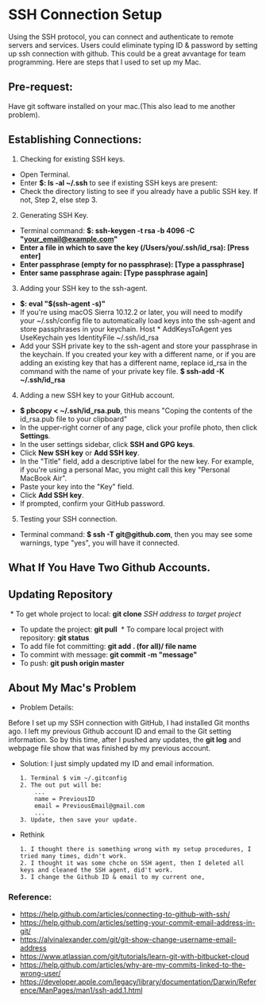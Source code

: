 # SSH Connection Setup
Using the SSH protocol, you can connect and authenticate to remote servers and services. Users could eliminate typing ID & password by setting up ssh connection with github. This could be a great avvantage for team programming. Here are steps that I used to set up my Mac.

## Pre-request:
Have git software installed on your mac.(This also lead to me another problem).

## Establishing Connections:

1. Checking for existing SSH keys.
  * Open Terminal.
  * Enter __$: ls -al ~/.ssh__ to see if existing SSH keys are present:
  * Check the directory listing to see if you already have a public SSH key. If not, Step 2, else step 3.

2. Generating SSH Key.
  * Terminal command: __$: ssh-keygen -t rsa -b 4096 -C "your_email@example.com"__
  * __Enter a file in which to save the key (/Users/you/.ssh/id_rsa): [Press enter]__
  * __Enter passphrase (empty for no passphrase): [Type a passphrase]__
  * __Enter same passphrase again: [Type passphrase again]__
  
3. Adding your SSH key to the ssh-agent.
  * __$: eval "$(ssh-agent -s)"__
  * If you're using macOS Sierra 10.12.2 or later, you will need to modify your ~/.ssh/config file to automatically load keys into the ssh-agent and store passphrases in your keychain.
        Host *
         AddKeysToAgent yes
         UseKeychain yes
         IdentityFile ~/.ssh/id_rsa
  * Add your SSH private key to the ssh-agent and store your passphrase in the keychain. If you created your key with a different name, or if you are adding an existing key that has a different name, replace id_rsa in the command with the name of your private key file.
    __$ ssh-add -K ~/.ssh/id_rsa__
4. Adding a new SSH key to your GitHub account.
  * __$ pbcopy < ~/.ssh/id_rsa.pub__, this means "Coping the contents of the id_rsa.pub file to your clipboard"
  * In the upper-right corner of any page, click your profile photo, then click __Settings__.
  * In the user settings sidebar, click __SSH and GPG keys__.
  * Click __New SSH key__ or __Add SSH key__.
  * In the "Title" field, add a descriptive label for the new key. For example, if you're using a personal Mac, you might call this key "Personal MacBook Air".
  * Paste your key into the "Key" field.
  * Click __Add SSH key__.
  * If prompted, confirm your GitHub password.
5. Testing your SSH connection.
  * Terminal command: __$ ssh -T git@github.com__, then you may see some warnings, type "yes", you will have it connected.
  
## What If You Have Two Github Accounts.

## Updating Repository

  * To get whole project to local: __git clone__ _SSH address to target project_
  * To update the project: __git pull__
  * To compare local project with repository: __git status__
  * To add file fot committing: __git add . (for all)/ file name__
  * To commint with message: __git commit -m "message"__
  * To push: __git push origin master__
  
## About My Mac's Problem
  * Problem Details: 
  
  Before I set up my SSH connection with GitHub, I had installed Git months ago. I left my previous Github account ID and email to the Git setting information. So by this time, after I pushed any updates, the __git log__ and webpage file show that was finished by my previous account.

  * Solution: I just simply updated my ID and email information.
  
        1. Terminal $ vim ~/.gitconfig
        2. The out put will be:
            ...
            name = PreviousID
            email = PreviousEmail@gmail.com
            ...
        3. Update, then save your update.
        
  * Rethink
  
        1. I thought there is something wrong with my setup procedures, I tried many times, didn't work.
        2. I thought it was some chche on SSH agent, then I deleted all keys and cleaned the SSH agent, did't work.
        3. I change the Github ID & email to my current one,

  
### Reference: 
  * https://help.github.com/articles/connecting-to-github-with-ssh/
  * https://help.github.com/articles/setting-your-commit-email-address-in-git/
  * https://alvinalexander.com/git/git-show-change-username-email-address
  * https://www.atlassian.com/git/tutorials/learn-git-with-bitbucket-cloud
  * https://help.github.com/articles/why-are-my-commits-linked-to-the-wrong-user/
  * https://developer.apple.com/legacy/library/documentation/Darwin/Reference/ManPages/man1/ssh-add.1.html
  
